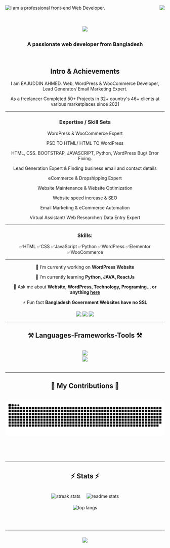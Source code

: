 ![I am a professional front-end Web Developer. ](https://pbs.twimg.com/profile_banners/1615937350269562880/1676960266/1500x500)
<img align="right" src="https://visitor-badge.laobi.icu/badge?page_id=eajahmed.eajahmed" />

<h1 align="center">
    <img src="https://readme-typing-svg.herokuapp.com/?font=Righteous&size=35&center=true&vCenter=true&width=500&height=70&duration=4000&lines=Hi+There!+👋;+I'm+EAJUDDIN+AHMED!;Welcome+to+my+profile." />
</h1>

<h3 align="center">A passionate web developer from Bangladesh</h3>

<br/>

<div align="center">

## Intro & Achievements

I am EAJUDDIN AHMED. Web, WordPress & WooCommerce Developer, Lead Generator/ Email Marketing Expert. 

As a freelancer Completed 50+ Projects in 32+ country's 46+ clients at various marketplaces since 2021

---------------------

### Expertise / Skill Sets

WordPress & WooCommerce Expert

PSD TO HTML/ HTML TO WordPress

HTML, CSS. BOOTSTRAP, JAVASCRIPT, Python, WordPress Bug/ Error Fixing.

Lead Generation Expert & Finding business email and contact details

eCommerce & Dropshipping Expert

Website Maintenance & Website Optimization

Website speed increase & SEO

Email Marketing & eCommerce Automation

Virtual Assistant/ Web Researcher/ Data Entry Expert

---------------------


### Skills: 

✅HTML ✅CSS ✅JavaScript ✅Python ✅WordPress ✅Elementor ✅WooCommerce 

<hr>

</div>

<div align="center">
 
 🔭 I’m currently working on **WordPress Website**
 
 🌱 I’m currently learning **Python, JAVA, ReactJs**

 💬 Ask me about **Website, WordPress, Technology, Programing... or anything [here](https://github.com/eajahmed/eajahmed/issues)**

 ⚡ Fun fact **Bangladesh Government Websites have no SSL**
 
 </div>
 
<div align="center"> 
  <a href="mailto:eajahmed5110@gmail.com">
    <img src="https://img.shields.io/badge/Gmail-333333?style=for-the-badge&logo=gmail&logoColor=red" />
  </a>
  <a href="https://linkedin.com/in/eajahmed" target="_blank">
    <img src="https://img.shields.io/badge/LinkedIn-0077B5?style=for-the-badge&logo=linkedin&logoColor=white" target="_blank" />
  </a>
  <a href="https://github.com/eajahmed" target="_blank">
     <img src="https://img.shields.io/badge/Portfolio-FF5722?style=for-the-badge&logo=todoist&logoColor=white" target="_blank" /> <!-- sqlite, safari, google-chrome are other good icon options -->
  </a>
</div>

 <hr/>
 
<h2 align="center">⚒️ Languages-Frameworks-Tools ⚒️</h2>
<br/>
<div align="center">
    <img src="https://skillicons.dev/icons?i=html,css,javascript,python,github" /><br>
    <img src="https://skillicons.dev/icons?i=nodejs,react,flask,vscode,figma,git" />
</div>

<br/>
<hr/>

<div align="center">
  <h2>🐍 My Contributions 🐍</h2>
  <br>
  <img alt="snake eating my contributions" src="https://raw.githubusercontent.com/eajahmed/eajahmed/output/github-contribution-grid-snake.svg" />
  
  <br/><br/><br/>
</div>

<hr/>

<h2 align="center">⚡ Stats ⚡</h2>
<br>
<div align=center>
  <img width="390" height="160" src="https://streak-stats.demolab.com/?user=eajahmed&count_private=true&theme=react&border_radius=10" alt="streak stats"/> &nbsp; &nbsp;
  <img width="390" src="https://github-readme-stats-salesp07.vercel.app/api?username=eajahmed&count_private=true&show_icons=true&theme=react&rank_icon=github&border_radius=10" alt="readme stats" />
  <br/> </br>
<img width=325 align="center" src="https://github-readme-stats-salesp07.vercel.app/api/top-langs/?username=eajahmed&hide=HTML&langs_count=8&layout=compact&theme=react&border_radius=10&size_weight=0.5&count_weight=0.5&exclude_repo=github-readme-stats" alt="top langs" />
</div>

<br/><br/>
<hr/>

<h3 align="center">
    <img src="https://readme-typing-svg.herokuapp.com/?font=Righteous&size=25&center=true&vCenter=true&width=500&height=70&duration=4000&lines=Thanks+for+visiting!+✌️;+Shoot+me+a+message+on+Linkedin!;I'm+always+ready+to+collab+:)">
</h3>

<br/>
